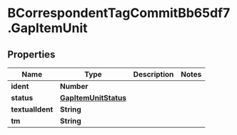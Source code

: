 # BCorrespondentTagCommitBb65df7.GapItemUnit

## Properties

Name | Type | Description | Notes
------------ | ------------- | ------------- | -------------
**ident** | **Number** |  | 
**status** | [**GapItemUnitStatus**](GapItemUnitStatus.md) |  | 
**textualIdent** | **String** |  | 
**tm** | **String** |  | 


